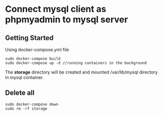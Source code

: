 # Connect mysql client as phpmyadmin to mysql server

## Getting Started
Using docker-compose.yml file
```
sudo docker-compose build
sudo docker-compose up -d //running containers in the background
```
The **storage** directory will be created and mounted /var/lib/mysql directory in mysql container.

## Delete all
```
sudo docker-compose down
sudo rm -rf storage
```
